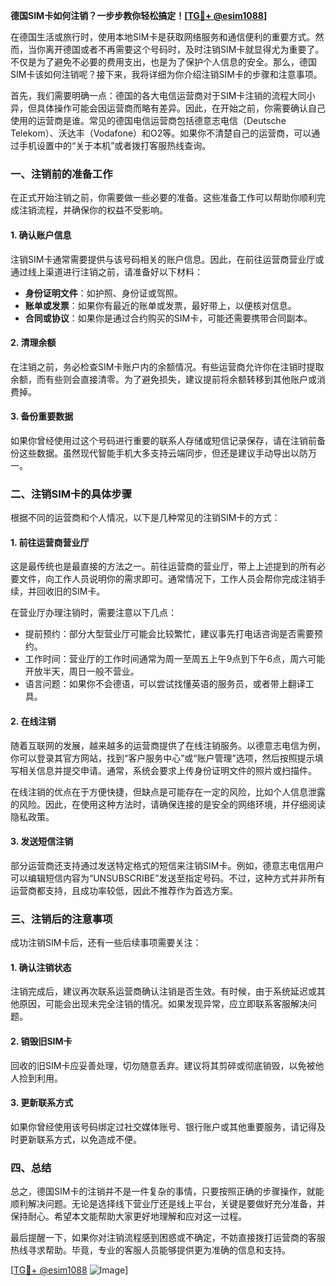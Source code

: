 **德国SIM卡如何注销？一步步教你轻松搞定！[[TG💪+ @esim1088](https://t.me/s/esim1088)]**

在德国生活或旅行时，使用本地SIM卡是获取网络服务和通信便利的重要方式。然而，当你离开德国或者不再需要这个号码时，及时注销SIM卡就显得尤为重要了。不仅是为了避免不必要的费用支出，也是为了保护个人信息的安全。那么，德国SIM卡该如何注销呢？接下来，我将详细为你介绍注销SIM卡的步骤和注意事项。

首先，我们需要明确一点：德国的各大电信运营商对于SIM卡注销的流程大同小异，但具体操作可能会因运营商而略有差异。因此，在开始之前，你需要确认自己使用的运营商是谁。常见的德国电信运营商包括德意志电信（Deutsche Telekom）、沃达丰（Vodafone）和O2等。如果你不清楚自己的运营商，可以通过手机设置中的“关于本机”或者拨打客服热线查询。

### 一、注销前的准备工作

在正式开始注销之前，你需要做一些必要的准备。这些准备工作可以帮助你顺利完成注销流程，并确保你的权益不受影响。

#### 1. 确认账户信息
注销SIM卡通常需要提供与该号码相关的账户信息。因此，在前往运营商营业厅或通过线上渠道进行注销之前，请准备好以下材料：
- **身份证明文件**：如护照、身份证或驾照。
- **账单或发票**：如果你有最近的账单或发票，最好带上，以便核对信息。
- **合同或协议**：如果你是通过合约购买的SIM卡，可能还需要携带合同副本。

#### 2. 清理余额
在注销之前，务必检查SIM卡账户内的余额情况。有些运营商允许你在注销时提取余额，而有些则会直接清零。为了避免损失，建议提前将余额转移到其他账户或消费掉。

#### 3. 备份重要数据
如果你曾经使用过这个号码进行重要的联系人存储或短信记录保存，请在注销前备份这些数据。虽然现代智能手机大多支持云端同步，但还是建议手动导出以防万一。

### 二、注销SIM卡的具体步骤

根据不同的运营商和个人情况，以下是几种常见的注销SIM卡的方式：

#### 1. 前往运营商营业厅
这是最传统也是最直接的方法之一。前往运营商的营业厅，带上上述提到的所有必要文件，向工作人员说明你的需求即可。通常情况下，工作人员会帮你完成注销手续，并回收旧的SIM卡。

在营业厅办理注销时，需要注意以下几点：
- 提前预约：部分大型营业厅可能会比较繁忙，建议事先打电话咨询是否需要预约。
- 工作时间：营业厅的工作时间通常为周一至周五上午9点到下午6点，周六可能开放半天，周日一般不营业。
- 语言问题：如果你不会德语，可以尝试找懂英语的服务员，或者带上翻译工具。

#### 2. 在线注销
随着互联网的发展，越来越多的运营商提供了在线注销服务。以德意志电信为例，你可以登录其官方网站，找到“客户服务中心”或“账户管理”选项，然后按照提示填写相关信息并提交申请。通常，系统会要求上传身份证明文件的照片或扫描件。

在线注销的优点在于方便快捷，但缺点是可能存在一定的风险，比如个人信息泄露的风险。因此，在使用这种方法时，请确保连接的是安全的网络环境，并仔细阅读隐私政策。

#### 3. 发送短信注销
部分运营商还支持通过发送特定格式的短信来注销SIM卡。例如，德意志电信用户可以编辑短信内容为“UNSUBSCRIBE”发送至指定号码。不过，这种方式并非所有运营商都支持，且成功率较低，因此不推荐作为首选方案。

### 三、注销后的注意事项

成功注销SIM卡后，还有一些后续事项需要关注：

#### 1. 确认注销状态
注销完成后，建议再次联系运营商确认注销是否生效。有时候，由于系统延迟或其他原因，可能会出现未完全注销的情况。如果发现异常，应立即联系客服解决问题。

#### 2. 销毁旧SIM卡
回收的旧SIM卡应妥善处理，切勿随意丢弃。建议将其剪碎或彻底销毁，以免被他人捡到利用。

#### 3. 更新联系方式
如果你曾经使用该号码绑定过社交媒体账号、银行账户或其他重要服务，请记得及时更新联系方式，以免造成不便。

### 四、总结

总之，德国SIM卡的注销并不是一件复杂的事情，只要按照正确的步骤操作，就能顺利解决问题。无论是选择线下营业厅还是线上平台，关键是要做好充分准备，并保持耐心。希望本文能帮助大家更好地理解和应对这一过程。

最后提醒一下，如果你对注销流程感到困惑或不确定，不妨直接拨打运营商的客服热线寻求帮助。毕竟，专业的客服人员能够提供更为准确的信息和支持。

[[TG💪+ @esim1088](https://t.me/s/esim1088) ![Image](https://i.postimg.cc/4NQfJmqS/Snipaste-2025-05-13-00-14-12.png)]